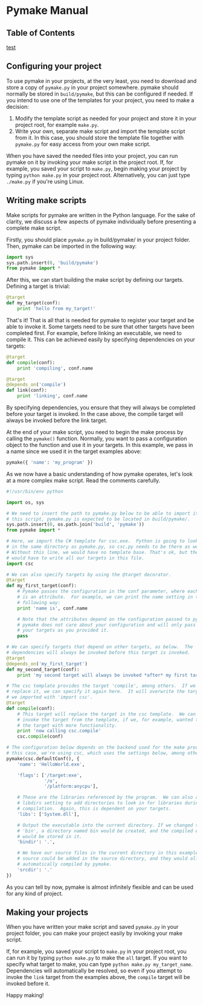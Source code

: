 # Pymake Manual

## Table of Contents

[test](#writing-make-scripts)

## Configuring your project

To use pymake in your projects, at the very least, you need to download and store a copy of `pymake.py` in your project somewhere. pymake should normally be stored in `build/pymake`, but this can be configured if needed. If you intend to use one of the templates for your project, you need to make a decision:

1. Modify the template script as needed for your project and store it in your project root, for example `make.py`.
2. Write your own, separate make script and import the template script from it. In this case, you should store the template file together with `pymake.py` for easy access from your own make script.

When you have saved the needed files into your project, you can run pymake on it by invoking your make script in the project root. If, for example, you saved your script to `make.py`, begin making your project by typing `python make.py` in your project root. Alternatively, you can just type `./make.py` if you're using Linux.

## Writing make scripts

Make scripts for pymake are written in the Python language. For the sake of clarity, we discuss a few aspects of pymake individually before presenting a complete make script.

Firstly, you should place `pymake.py` in build/pymake/ in your project folder. Then, pymake can be imported in the following way:

```python
import sys
sys.path.insert(0, 'build/pymake')
from pymake import *
```

After this, we can start building the make script by defining our targets. Defining a target is trivial:

```python
@target
def my_target(conf):
    print 'hello from my_target!'
```

That's it! That is all that is needed for pymake to register your target and be able to invoke it. Some targets need to be sure that other targets have been completed first. For example, before linking an executable, we need to compile it. This can be achieved easily by specifying dependencies on your targets:

```python
@target
def compile(conf):
    print 'compiling', conf.name

@target
@depends_on('compile')
def link(conf):
    print 'linking', conf.name
```

By specifying dependencies, you ensure that they will always be completed before your target is invoked. In the case above, the compile target will always be invoked before the link target.

At the end of your make script, you need to begin the make process by calling the `pymake()` function. Normally, you want to pass a configuration object to the function and use it in your targets. In this example, we pass in a name since we used it in the target examples above:

```python
pymake({ 'name': 'my_program' })
```

As we now have a basic understanding of how pymake operates, let's look at a more complex make script. Read the comments carefully.

```python
#!/usr/bin/env python

import os, sys

# We need to insert the path to pymake.py below to be able to import it.  In
# this script, pymake.py is expected to be located in build/pymake/.
sys.path.insert(0, os.path.join('build', 'pymake'))
from pymake import *

# Here, we import the C# template for csc.exe.  Python is going to look for it
# in the same directory as pymake.py, so csc.py needs to be there as well.
# Without this line, we would have no template base. That's ok, but then we
# would have to write all our targets in this file.
import csc

# We can also specify targets by using the @target decorator.
@target
def my_first_target(conf):
    # Pymake passes the configuration in the conf parameter, where each setting
    # is an attribute.  For example, we can print the name setting in the
    # following way:
    print 'name is', conf.name

    # Note that the attributes depend on the configuration passed to pymake.
    # pymake does not care about your configuration and will only pass it on to
    # your targets as you provided it.
    pass

# We can specify targets that depend on other targets, as below.  The
# dependencies will always be invoked before this target is invoked.
@target
@depends_on('my_first_target')
def my_second_target(conf):
    print 'my second target will always be invoked *after* my first target!'

# The csc template provides the target 'compile', among others.  If we wanted to
# replace it, we can specify it again here.  It will overwrite the target that
# we imported with 'import csc'.
@target
def compile(conf):
    # This target will replace the target in the csc template.  We can still
    # invoke the target from the template, if we, for example, wanted to wrap
    # the target with more functionality.
    print 'now calling csc.compile'
    csc.compile(conf)

# The configuration below depends on the backend used for the make process.  In
# this case, we're using csc, which uses the settings below, among others.
pymake(csc.defaultConf(), {
    'name': 'HelloWorld.exe',

    'flags': ['/target:exe',
              '/o',
              '/platform:anycpu'],

    # These are the libraries referenced by the program.  We can also add the
    # libdirs setting to add directories to look in for libraries during
    # compilation.  Again, this is dependent on your targets.
    'libs': ['System.dll'],

    # Output the executable into the current directory. If we changed this to
    # 'bin', a directory named bin would be created, and the compiled executable
    # would be stored in it.
    'bindir': '.',

    # We have our source files in the current directory in this example.  More
    # source could be added in the source directory, and they would all be
    # automatically compiled by pymake.
    'srcdir': '.'
})
```

As you can tell by now, pymake is almost infinitely flexible and can be used for any kind of project.

## Making your projects

When you have written your make script and saved `pymake.py` in your project folder, you can make your project easily by invoking your make script.

If, for example, you saved your script to `make.py` in your project root, you can run it by typing `python make.py` to make the `all` target. If you want to specify what target to make, you can type `python make.py my_target_name`. Dependencies will automatically be resolved, so even if you attempt to invoke the `link` target from the examples above, the `compile` target will be invoked before it.

Happy making!
